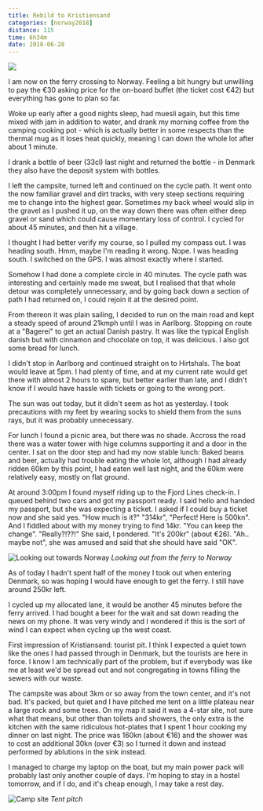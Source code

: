 ```yaml
---
title: Rebild to Kristiensand
categories: [norway2018]
distance: 115
time: 6h34m
date: 2018-06-28
---
```



<img class="image-right" src="/images/norway/2018-06-28/map.png"/>

I am now on the ferry crossing to Norway. Feeling a bit hungry but unwilling
to pay the €30 asking price for the on-board buffet (the ticket cost €42) but
everything has gone to plan so far.

Woke up early after a good nights sleep, had muesli again, but this time mixed
with jam in addition to water, and drank my morning coffee from the camping
cooking pot - which is actually better in some respects than the thermal mug
as it loses heat quickly, meaning I can down the whole lot after about 1 minute.

I drank a bottle of beer (33cl) last night and returned the bottle - in
Denmark they also have the deposit system with bottles.

I left the campsite, turned left and continued on the cycle path. It went onto
the now familiar gravel and dirt tracks, with very steep sections requiring me
to change into the highest gear. Sometimes my back wheel would slip in the
gravel as I pushed it up, on the way down there was often either deep gravel
or sand which could cause momentary loss of control. I cycled for about 45
minutes, and then hit a village.

I thought I had better verify my course, so I pulled my compass out. I was
heading south. Hmm, maybe I'm reading it wrong. Nope. I was heading south. I
switched on the GPS. I was almost exactly where I started.

Somehow I had done a complete circle in 40 minutes. The cycle path was
interesting and certainly made me sweat, but I realised that that whole detour
was completely unnecessary, and by going back down a section of path I had
returned on, I could rejoin it at the desired point.

From thereon it was plain sailing, I decided to run on the main road and
kept a steady speed of around 21kmph until I was in Aarlborg. Stopping on
route at a "Bagerei" to get an actual Danish pastry. It was like the typical
English danish but with cinnamon and chocolate on top, it was delicious. I
also got some bread for lunch.

I didn't stop in Aarlborg and continued straight on to Hirtshals. The boat
would leave at 5pm. I had plenty of time, and at my current rate would get
there with almost 2 hours to spare, but better earlier than late, and I didn't
know if I would have hassle with tickets or going to the wrong port.

The sun was out today, but it didn't seem as hot as yesterday. I took
precautions with my feet by wearing socks to shield them from the suns rays,
but it was probably unnecessary.

For lunch I found a picnic area, but there was no shade. Accross the road
there was a water tower with hige columns supporting it and a door in the
center. I sat on the door step and had my now stable lunch: Baked beans and
beer, actually had trouble eating the whole lot, although I had already ridden
60km by this point, I had eaten well last night, and the 60km were relatively
easy, mostly on flat ground.

At around 3:00pm I found myself riding up to the Fjord Lines check-in. I
queued behind two cars and got my passport ready. I said hello and handed my
passport, but she was expecting a ticket. I asked if I could buy a ticket now
and she said yes. "How much is it?" "314kr", "Perfect! Here is 500kn". And I
fiddled about with my money trying to find 14kr. "You can keep the change".
"Really?!??!" She said, I pondered. "It's 200kr" (about €26). "Ah.. maybe
not", she was amused and said that she should have said "OK".

![Looking out towards Norway](/images/norway/2018-06-28/IMG_20180628_191022.jpg)
*Looking out from the ferry to Norway*

As of today I hadn't spent half of the money I took out when entering Denmark,
so was hoping I would have enough to get the ferry. I still have around 250kr
left.

I cycled up my allocated lane, it would be another 45 minutes before the ferry
arrived. I had bought a beer for the wait and sat down reading the news on my
phone. It was very windy and I wondered if this is the sort of wind I can
expect when cycling up the west coast.

First impression of Kristiansand: tourist pit. I think I expected a quiet town
like the ones I had passed through in Denmark, but the tourists are here in
force. I know I am technically part of the problem, but if everybody was like
me at least we'd be spread out and not congregating in towns filling the
sewers with our waste.

The campsite was about 3km or so away from the town center, and it's not bad.
It's packed, but quiet and I have pitched me tent on a little plateau near a
large rock and some trees. On my map it said it was a 4-star site, not sure
what that means, but other than toilets and showers, the only extra is the
kitchen with the same ridiculous hot-plates that I spent 1 hour cooking my
dinner on last night. The price was 160kn (about €16) and the shower was to
cost an additional 30kn (over €3) so I turned it down and instead performed by
ablutions in the sink instead.

I managed to charge my laptop on the boat, but my main power pack will probably
last only another couple of days. I'm hoping to stay in a hostel tomorrow, and
if I do, and it's cheap enough, I may take a rest day.

![Camp site](/images/norway/2018-06-28/IMG_20180628_214305.jpg)
*Tent pitch*
